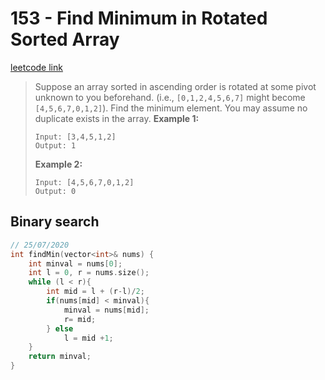# 153 - Find Minimum in Rotated Sorted Array

[leetcode link](https://leetcode.com/problems/find-minimum-in-rotated-sorted-array/)

> Suppose an array sorted in ascending order is rotated at some pivot unknown to you beforehand.
> (i.e.,  `[0,1,2,4,5,6,7]` might become  `[4,5,6,7,0,1,2]`).
> Find the minimum element.
> You may assume no duplicate exists in the array.
> **Example 1:**
> ```
> Input: [3,4,5,1,2] 
> Output: 1
> ```
> **Example 2:**
>```
> Input: [4,5,6,7,0,1,2]
> Output: 0
> ```

## Binary search

```cpp
// 25/07/2020
int findMin(vector<int>& nums) {
    int minval = nums[0];
    int l = 0, r = nums.size();
    while (l < r){
        int mid = l + (r-l)/2;
        if(nums[mid] < minval){
            minval = nums[mid];
            r= mid;
        } else
            l = mid +1;
    }
    return minval;
}
```